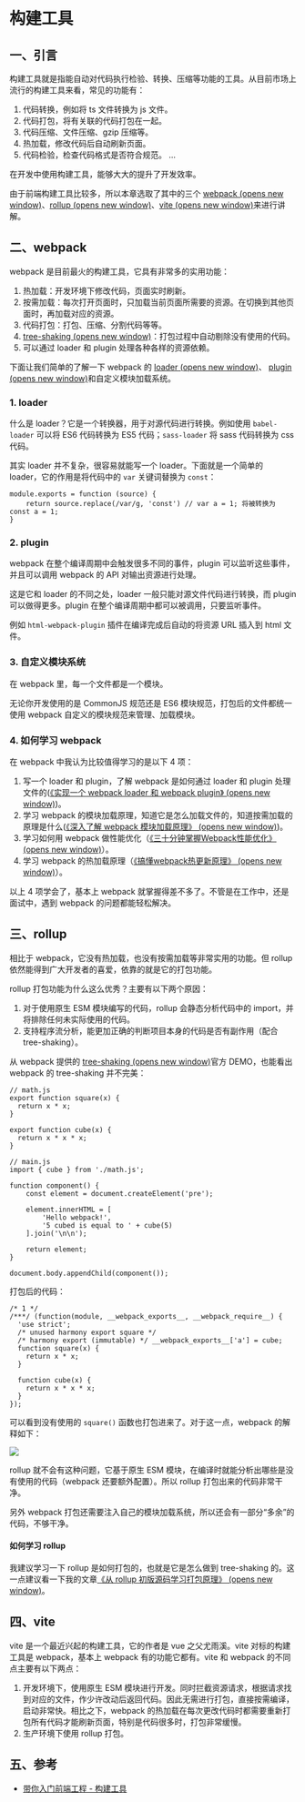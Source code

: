 # 构建工具

## 一、引言

构建工具就是指能自动对代码执行检验、转换、压缩等功能的工具。从目前市场上流行的构建工具来看，常见的功能有：

1. 代码转换，例如将 ts 文件转换为 js 文件。
2. 代码打包，将有关联的代码打包在一起。
3. 代码压缩、文件压缩、gzip 压缩等。
4. 热加载，修改代码后自动刷新页面。
5. 代码检验，检查代码格式是否符合规范。 ...

在开发中使用构建工具，能够大大的提升了开发效率。

由于前端构建工具比较多，所以本章选取了其中的三个 [webpack (opens new window)](https://webpack.docschina.org/concepts/)、[rollup (opens new window)](https://www.rollupjs.com/)、[vite (opens new window)](https://github.com/vitejs/vite)来进行讲解。

## 二、webpack <a href="#webpack" id="webpack"></a>

webpack 是目前最火的构建工具，它具有非常多的实用功能：

1. 热加载：开发环境下修改代码，页面实时刷新。
2. 按需加载：每次打开页面时，只加载当前页面所需要的资源。在切换到其他页面时，再加载对应的资源。
3. 代码打包：打包、压缩、分割代码等等。
4. [tree-shaking (opens new window)](https://webpack.docschina.org/guides/tree-shaking/)：打包过程中自动剔除没有使用的代码。
5. 可以通过 loader 和 plugin 处理各种各样的资源依赖。

下面让我们简单的了解一下 webpack 的 [loader (opens new window)](https://www.webpackjs.com/contribute/writing-a-loader/)、 [plugin (opens new window)](https://www.webpackjs.com/contribute/writing-a-plugin/)和自定义模块加载系统。

### 1. loader <a href="#loader" id="loader"></a>

什么是 loader？它是一个转换器，用于对源代码进行转换。例如使用 `babel-loader` 可以将 ES6 代码转换为 ES5 代码；`sass-loader` 将 sass 代码转换为 css 代码。

其实 loader 并不复杂，很容易就能写一个 loader。下面就是一个简单的 loader，它的作用是将代码中的 `var` 关键词替换为 `const`：

```
module.exports = function (source) {
    return source.replace(/var/g, 'const') // var a = 1; 将被转换为 const a = 1;
}
```

### 2. plugin <a href="#plugin" id="plugin"></a>

webpack 在整个编译周期中会触发很多不同的事件，plugin 可以监听这些事件，并且可以调用 webpack 的 API 对输出资源进行处理。

这是它和 loader 的不同之处，loader 一般只能对源文件代码进行转换，而 plugin 可以做得更多。plugin 在整个编译周期中都可以被调用，只要监听事件。

例如 `html-webpack-plugin` 插件在编译完成后自动的将资源 URL 插入到 html 文件。

### 3. 自定义模块系统 <a href="#zi-ding-yi-mo-kuai-xi-tong" id="zi-ding-yi-mo-kuai-xi-tong"></a>

在 webpack 里，每一个文件都是一个模块。

无论你开发使用的是 CommonJS 规范还是 ES6 模块规范，打包后的文件都统一使用 webpack 自定义的模块规范来管理、加载模块。

### 4. 如何学习 webpack <a href="#ru-he-xue-xi-webpack" id="ru-he-xue-xi-webpack"></a>

在 webpack 中我认为比较值得学习的是以下 4 项：

1. 写一个 loader 和 plugin，了解 webpack 是如何通过 loader 和 plugin 处理文件的([《实现一个 webpack loader 和 webpack plugin》 (opens new window)](https://juejin.cn/post/6871239792558866440))。
2. 学习 webpack 的模块加载原理，知道它是怎么加载文件的，知道按需加载的原理是什么([《深入了解 webpack 模块加载原理》 (opens new window)](https://juejin.cn/post/6872354325553741838))。
3. 学习如何用 webpack 做性能优化（[《三十分钟掌握Webpack性能优化》 (opens new window)](https://juejin.cn/post/6844903651291447309)）。
4. 学习 webpack 的热加载原理（[《搞懂webpack热更新原理》 (opens new window)](https://juejin.cn/post/6844903933157048333)）。

以上 4 项学会了，基本上 webpack 就掌握得差不多了。不管是在工作中，还是面试中，遇到 webpack 的问题都能轻松解决。

## 三、rollup <a href="#rollup" id="rollup"></a>

相比于 webpack，它没有热加载，也没有按需加载等非常实用的功能。但 rollup 依然能得到广大开发者的喜爱，依靠的就是它的打包功能。

rollup 打包功能为什么这么优秀？主要有以下两个原因：

1. 对于使用原生 ESM 模块编写的代码，rollup 会静态分析代码中的 import，并将排除任何未实际使用的代码。
2. 支持程序流分析，能更加正确的判断项目本身的代码是否有副作用（配合 tree-shaking）。

从 webpack 提供的 [tree-shaking (opens new window)](https://webpack.docschina.org/guides/tree-shaking/)官方 DEMO，也能看出 webpack 的 tree-shaking 并不完美：

```
// math.js
export function square(x) {
  return x * x;
}

export function cube(x) {
  return x * x * x;
}

// main.js
import { cube } from './math.js';

function component() {
    const element = document.createElement('pre');

    element.innerHTML = [
        'Hello webpack!',
        '5 cubed is equal to ' + cube(5)
    ].join('\n\n');

    return element;
}

document.body.appendChild(component());
```

打包后的代码：

```
/* 1 */
/***/ (function(module, __webpack_exports__, __webpack_require__) {
  'use strict';
  /* unused harmony export square */
  /* harmony export (immutable) */ __webpack_exports__['a'] = cube;
  function square(x) {
    return x * x;
  }

  function cube(x) {
    return x * x * x;
  }
});
```

可以看到没有使用的 `square()` 函数也打包进来了。对于这一点，webpack 的解释如下：

![](https://img-blog.csdnimg.cn/img\_convert/d9904a02a64f705d78a6b769eb606f79.png)

rollup 就不会有这种问题，它基于原生 ESM 模块，在编译时就能分析出哪些是没有使用的代码（webpack 还要额外配置）。所以 rollup 打包出来的代码非常干净。

另外 webpack 打包还需要注入自己的模块加载系统，所以还会有一部分“多余”的代码，不够干净。

#### 如何学习 rollup <a href="#ru-he-xue-xi-rollup" id="ru-he-xue-xi-rollup"></a>

我建议学习一下 rollup 是如何打包的，也就是它是怎么做到 tree-shaking 的。这一点建议看一下我的文章[《从 rollup 初版源码学习打包原理》 (opens new window)](https://juejin.cn/post/6898865993289105415)。

## 四、vite <a href="#vite" id="vite"></a>

vite 是一个最近兴起的构建工具，它的作者是 vue 之父尤雨溪。vite 对标的构建工具是 webpack，基本上 webpack 有的功能它都有。vite 和 webpack 的不同点主要有以下两点：

1. 开发环境下，使用原生 ESM 模块进行开发。同时拦截资源请求，根据请求找到对应的文件，作少许改动后返回代码。因此无需进行打包，直接按需编译，启动非常快。相比之下，webpack 的热加载在每次更改代码时都需要重新打包所有代码才能刷新页面，特别是代码很多时，打包非常缓慢。
2. 生产环境下使用 rollup 打包。

## 五、参考 <a href="#ru-he-xue-xi-vite" id="ru-he-xue-xi-vite"></a>

* [带你入门前端工程 - 构建工具](https://woai3c.gitee.io/introduction-to-front-end-engineering/05.html#webpack)
